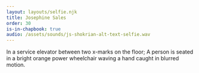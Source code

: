 ```yaml
---
layout: layouts/selfie.njk
title: Josephine Sales
order: 30
is-in-chapbook: true
audio: /assets/sounds/js-shokrian-alt-text-selfie.wav
---
```


In a service elevator between two x-marks on the floor; A person is seated in a bright orange power wheelchair waving a hand caught in blurred motion.
